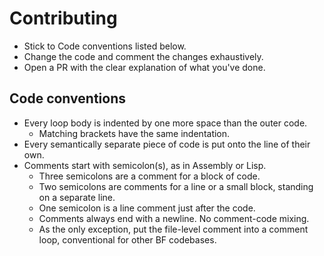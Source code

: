 # Contributing 
- Stick to Code conventions listed below.
- Change the code and comment the changes exhaustively.
- Open a PR with the clear explanation of what you've done.
  
## Code conventions
- Every loop body is indented by one more space than the outer code.
  - Matching brackets have the same indentation.
- Every semantically separate piece of code is put onto the line of their own.
- Comments start with semicolon(s), as in Assembly or Lisp.
  - Three semicolons are a comment for a block of code.
  - Two semicolons are comments for a line or a small block,
    standing on a separate line.
  - One semicolon is a line comment just after the code.
  - Comments always end with a newline. No comment-code mixing.
  - As the only exception, put the file-level comment into a comment loop, conventional for other BF codebases.
